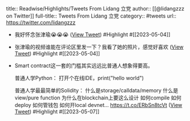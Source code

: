 title:: Readwise/Highlights/Tweets From Lidang 立党
author:: [[@lidangzzz on Twitter]]
full-title:: Tweets From Lidang 立党
category:: #tweets
url:: https://twitter.com/lidangzzz

- 我好怀念张津瑜😭😭😭 ([View Tweet](https://twitter.com/lidangzzz/status/1643422881949401089)) #Highlight #[[2023-05-04]]
- 张津瑜的视频谁能在评论区里发一下？我看了她的照片，感觉好喜欢 ([View Tweet](https://twitter.com/lidangzzz/status/1615869213314322433)) #Highlight #[[2023-05-04]]
- Smart contract这一套的门槛其实远远比普通人想象得要高。
  
  普通人学Python：
  打开个在线IDE，print("hello world")
  
  普通人学最最简单的Solidity：
  什么是storage/calldata/memory
  什么是view/pure function
  为什么在blockchain上要这么设计
  如何compile
  如何deploy
  如何管钱包
  如何开local devnet… https://t.co/ERbSn8tcVt ([View Tweet](https://twitter.com/lidangzzz/status/1654983716827979778)) #Highlight #[[2023-05-07]]